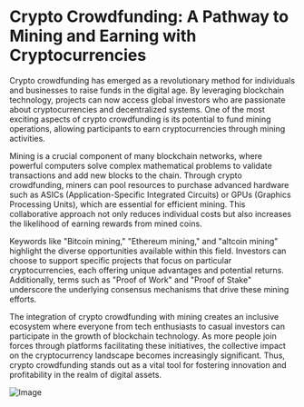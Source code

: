 # Crypto Crowdfunding: A Pathway to Mining and Earning with Cryptocurrencies

Crypto crowdfunding has emerged as a revolutionary method for individuals and businesses to raise funds in the digital age. By leveraging blockchain technology, projects can now access global investors who are passionate about cryptocurrencies and decentralized systems. One of the most exciting aspects of crypto crowdfunding is its potential to fund mining operations, allowing participants to earn cryptocurrencies through mining activities.

Mining is a crucial component of many blockchain networks, where powerful computers solve complex mathematical problems to validate transactions and add new blocks to the chain. Through crypto crowdfunding, miners can pool resources to purchase advanced hardware such as ASICs (Application-Specific Integrated Circuits) or GPUs (Graphics Processing Units), which are essential for efficient mining. This collaborative approach not only reduces individual costs but also increases the likelihood of earning rewards from mined coins.

Keywords like "Bitcoin mining," "Ethereum mining," and "altcoin mining" highlight the diverse opportunities available within this field. Investors can choose to support specific projects that focus on particular cryptocurrencies, each offering unique advantages and potential returns. Additionally, terms such as "Proof of Work" and "Proof of Stake" underscore the underlying consensus mechanisms that drive these mining efforts.

The integration of crypto crowdfunding with mining creates an inclusive ecosystem where everyone from tech enthusiasts to casual investors can participate in the growth of blockchain technology. As more people join forces through platforms facilitating these initiatives, the collective impact on the cryptocurrency landscape becomes increasingly significant. Thus, crypto crowdfunding stands out as a vital tool for fostering innovation and profitability in the realm of digital assets. 

![Image](https://github.com/user-attachments/assets/3be06921-4469-491d-bd37-5f14c53422b7)